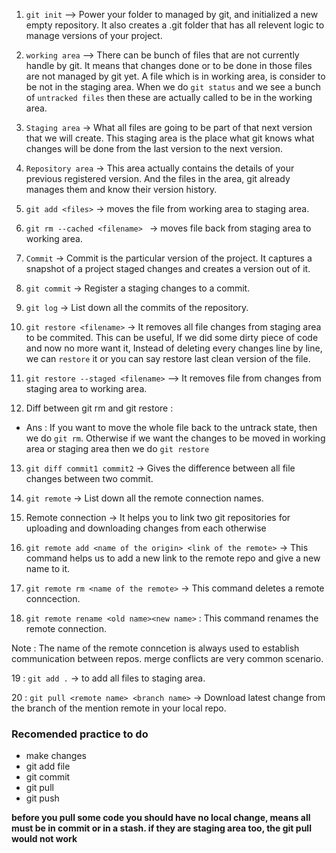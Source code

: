 1. `git init` --> Power your folder to managed by git, and initialized a new empty repository. It also creates a .git folder that has all relevent logic to manage versions of your project.

2. `working area` --> There can be bunch of files that are not currently handle by git. It means that changes done or to be done in those files are not managed by git yet. A file which is in working area, is consider to be not in the staging area. When we do `git status` and we see a bunch of `untracked files` then these are actually called to be in the working area.

3. `Staging area` -> What all files are going to be part of that next version that we will create. This staging area is the place what git knows what changes will be done from the last version to the next version.

4. `Repository area` -> This area actually contains the details of your previous registered version. And the files in the area, git already manages them and know their version history.

5. `git add <files>` -> moves the file from working area to staging area.

6. `git rm --cached <filename> ` -> moves file back from staging area to working area.

7. `Commit` -> Commit is the particular version of the project. It captures a snapshot of a project staged changes and creates a version out of it.

8. `git commit` -> Register a staging changes to a commit.

9. `git log` -> List down all the commits of the repository.

10. `git restore <filename>` -> It removes all file changes from staging area to be commited. This can be useful, If we did some dirty piece of code and now no more want it, Instead of deleting every changes line by line, we can `restore` it or you can say restore last clean version of the file.

11. `git restore --staged <filename>` --> It removes file from changes from staging area to working area.

12. Diff between git rm and git restore :

- Ans : If you want to move the whole file back to the untrack state, then we do `git rm`. Otherwise if we want the changes to be moved in working area or staging area then we do `git restore`

13. `git diff commit1 commit2` -> Gives the difference between all file changes between two commit.

14. `git remote` -> List down all the remote connection names.

15. Remote connection -> It helps you to link two git repositories for uploading and downloading changes from each otherwise

16. `git remote add <name of the origin> <link of the remote>` -> This command helps us to add a new link to the remote repo and give a new name to it.

17. `git remote rm <name of the remote>` -> This command deletes a remote conncection.

18. `git remote rename <old name><new name>` : This command renames the remote connection.

Note : The name of the remote conncetion is always used to establish communication between repos.
merge conflicts are very common scenario.

19 : `git add .` -> to add all files to staging area.

20 : `git pull <remote name> <branch name>` -> Download latest change from the branch of the mention remote in your local repo.

### Recomended practice to do

- make changes
- git add file
- git commit
- git pull
- git push

**before you pull some code you should have no local change, means all must be in commit or in a stash. if they are staging area too, the git pull would not work**
